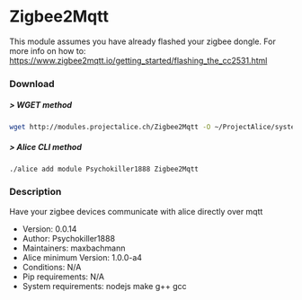 # Zigbee2Mqtt

This module assumes you have already flashed your zigbee dongle. For more info on how to: https://www.zigbee2mqtt.io/getting_started/flashing_the_cc2531.html

### Download

##### > WGET method
```bash
wget http://modules.projectalice.ch/Zigbee2Mqtt -O ~/ProjectAlice/system/moduleInstallTickets/Zigbee2Mqtt.install
```

##### > Alice CLI method
```bash
./alice add module Psychokiller1888 Zigbee2Mqtt
```

### Description

Have your zigbee devices communicate with alice directly over mqtt

- Version: 0.0.14
- Author: Psychokiller1888
- Maintainers: maxbachmann
- Alice minimum Version: 1.0.0-a4
- Conditions: N/A
- Pip requirements: N/A
- System requirements: nodejs make g++ gcc
